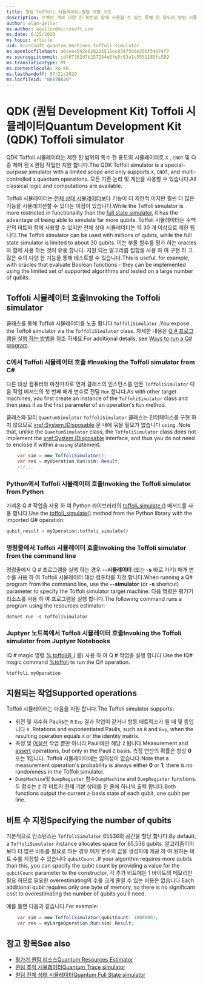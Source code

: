 ```yaml
---
title: 퀀텀 Toffoli 시뮬레이터-퀀텀 개발 키트
description: 수백만 개의 다양 한 비트와 함께 사용할 수 있는 특별 한 용도의 퀀텀 시뮬레이터 인 Microsoft QDK Toffoli 시뮬레이터에 대해 알아봅니다.
author: alan-geller
ms.author: ageller@microsoft.com
ms.date: 6/25/2020
ms.topic: article
uid: microsoft.quantum.machines.toffoli-simulator
ms.openlocfilehash: a6ceee592e628215511ec83475d9e25bf54674f7
ms.sourcegitcommit: cdf67362d7b157254e6fe5c63a1c5551183fc589
ms.translationtype: MT
ms.contentlocale: ko-KR
ms.lasthandoff: 07/21/2020
ms.locfileid: "86870620"
---
```

# <a name="quantum-development-kit-qdk-toffoli-simulator"></a><span data-ttu-id="14abf-103">QDK (퀀텀 Development Kit) Toffoli 시뮬레이터</span><span class="sxs-lookup"><span data-stu-id="14abf-103">Quantum Development Kit (QDK) Toffoli simulator</span></span>

<span data-ttu-id="14abf-104">QDK Toffoli 시뮬레이터는 제한 된 범위의 특수 한 용도의 시뮬레이터로 `X` , `CNOT` 및 다중 제어 된 `X` 퀀텀 작업만 지원 합니다.</span><span class="sxs-lookup"><span data-stu-id="14abf-104">The QDK Toffoli simulator is a special-purpose simulator with a limited scope and only supports `X`, `CNOT`, and multi-controlled `X` quantum operations.</span></span> <span data-ttu-id="14abf-105">모든 기존 논리 및 계산을 사용할 수 있습니다.</span><span class="sxs-lookup"><span data-stu-id="14abf-105">All classical logic and computations are available.</span></span>

<span data-ttu-id="14abf-106">Toffoli 시뮬레이터는 [전체 상태 시뮬레이터](xref:microsoft.quantum.machines.full-state-simulator)보다 기능이 더 제한적 이지만 훨씬 더 많은 기능을 시뮬레이션할 수 있다는 이점이 있습니다.</span><span class="sxs-lookup"><span data-stu-id="14abf-106">While the Toffoli simulator is more restricted in functionality than the [full state simulator](xref:microsoft.quantum.machines.full-state-simulator), it has the advantage of being able to simulate far more qubits.</span></span> <span data-ttu-id="14abf-107">Toffoli 시뮬레이터는 수백만의 비트와 함께 사용할 수 있지만 전체 상태 시뮬레이터는 약 30 개 이상으로 제한 됩니다.</span><span class="sxs-lookup"><span data-stu-id="14abf-107">The Toffoli simulator can be used with millions of qubits, while the full state simulator is limited to about 30 qubits.</span></span> <span data-ttu-id="14abf-108">이는 부울 함수를 평가 하는 oracles와 함께 사용 하는 것이 유용 합니다. 지원 되는 알고리즘 집합을 사용 하 여 구현 하 고 많은 수의 다양 한 기능을 통해 테스트할 수 있습니다.</span><span class="sxs-lookup"><span data-stu-id="14abf-108">This is useful, for example, with oracles that evaluate Boolean functions - they can be implemented using the limited set of supported algorithms and tested on a large number of qubits.</span></span>

## <a name="invoking-the-toffoli-simulator"></a><span data-ttu-id="14abf-109">Toffoli 시뮬레이터 호출</span><span class="sxs-lookup"><span data-stu-id="14abf-109">Invoking the Toffoli simulator</span></span>

<span data-ttu-id="14abf-110">클래스를 통해 Toffoli 시뮬레이터를 노출 합니다 `ToffoliSimulator` .</span><span class="sxs-lookup"><span data-stu-id="14abf-110">You expose the Toffoli simulator via the `ToffoliSimulator` class.</span></span> <span data-ttu-id="14abf-111">자세한 내용은 [Q # 프로그램을 실행 하는 방법](xref:microsoft.quantum.guide.host-programs)을 참조 하세요.</span><span class="sxs-lookup"><span data-stu-id="14abf-111">For additional details, see [Ways to run a Q# program](xref:microsoft.quantum.guide.host-programs).</span></span>

### <a name="invoking-the-toffoli-simulator-from-c"></a><span data-ttu-id="14abf-112">C에서 Toffoli 시뮬레이터 호출 #</span><span class="sxs-lookup"><span data-stu-id="14abf-112">Invoking the Toffoli simulator from C#</span></span>

<span data-ttu-id="14abf-113">다른 대상 컴퓨터와 마찬가지로 먼저 클래스의 인스턴스를 만든 `ToffoliSimulator` 다음 작업 메서드의 첫 번째 매개 변수로 전달 `Run` 합니다.</span><span class="sxs-lookup"><span data-stu-id="14abf-113">As with other target machines, you first create an instance of the `ToffoliSimulator` class and then pass it as the first parameter of an operation's `Run` method.</span></span>

<span data-ttu-id="14abf-114">클래스와 달리 `QuantumSimulator` `ToffoliSimulator` 클래스는 인터페이스를 구현 하지 않으므로 <xref:System.IDisposable> 문 내에 묶을 필요가 없습니다 `using` .</span><span class="sxs-lookup"><span data-stu-id="14abf-114">Note that, unlike the `QuantumSimulator` class, the `ToffoliSimulator` class does not implement the <xref:System.IDisposable> interface, and thus you do not need to enclose it within a `using` statement.</span></span>

```csharp
    var sim = new ToffoliSimulator();
    var res = myOperation.Run(sim).Result;
    ///...
```

### <a name="invoking-the-toffoli-simulator-from-python"></a><span data-ttu-id="14abf-115">Python에서 Toffoli 시뮬레이터 호출</span><span class="sxs-lookup"><span data-stu-id="14abf-115">Invoking the Toffoli simulator from Python</span></span>

<span data-ttu-id="14abf-116">가져온 Q # 작업을 사용 하 여 Python 라이브러리의 [toffoli_simulate ()](https://docs.microsoft.com/python/qsharp/qsharp.loader.qsharpcallable) 메서드를 사용 합니다.</span><span class="sxs-lookup"><span data-stu-id="14abf-116">Use the [toffoli_simulate()](https://docs.microsoft.com/python/qsharp/qsharp.loader.qsharpcallable) method from the Python library with the imported Q# operation:</span></span>

```python
qubit_result = myOperation.toffoli_simulate()
```

### <a name="invoking-the-toffoli-simulator-from-the-command-line"></a><span data-ttu-id="14abf-117">명령줄에서 Toffoli 시뮬레이터 호출</span><span class="sxs-lookup"><span data-stu-id="14abf-117">Invoking the Toffoli simulator from the command line</span></span>

<span data-ttu-id="14abf-118">명령줄에서 Q # 프로그램을 실행 하는 경우 **--시뮬레이터** (또는 **-s** 바로 가기) 매개 변수를 사용 하 여 Toffoli 시뮬레이터 대상 컴퓨터를 지정 합니다.</span><span class="sxs-lookup"><span data-stu-id="14abf-118">When running a Q# program from the command line, use the **--simulator** (or **-s** shortcut) parameter to specify the Toffoli simulator target machine.</span></span> <span data-ttu-id="14abf-119">다음 명령은 평가기 리소스를 사용 하 여 프로그램을 실행 합니다.</span><span class="sxs-lookup"><span data-stu-id="14abf-119">The following command runs a program using the resources estimator:</span></span> 

```dotnetcli
dotnet run -s ToffoliSimulator
```

### <a name="invoking-the-toffoli-simulator-from-juptyer-notebooks"></a><span data-ttu-id="14abf-120">Juptyer 노트북에서 Toffoli 시뮬레이터 호출</span><span class="sxs-lookup"><span data-stu-id="14abf-120">Invoking the Toffoli simulator from Juptyer Notebooks</span></span>

<span data-ttu-id="14abf-121">IQ # magic 명령 [% toffoli을 (](xref:microsoft.quantum.iqsharp.magic-ref.toffoli) 를) 사용 하 여 Q # 작업을 실행 합니다.</span><span class="sxs-lookup"><span data-stu-id="14abf-121">Use the IQ# magic command [%toffoli](xref:microsoft.quantum.iqsharp.magic-ref.toffoli) to run the Q# operation.</span></span>

```
%toffoli myOperation
```

## <a name="supported-operations"></a><span data-ttu-id="14abf-122">지원되는 작업</span><span class="sxs-lookup"><span data-stu-id="14abf-122">Supported operations</span></span>

<span data-ttu-id="14abf-123">Toffoli 시뮬레이터는 다음을 지원 합니다.</span><span class="sxs-lookup"><span data-stu-id="14abf-123">The Toffoli simulator supports:</span></span>

* <span data-ttu-id="14abf-124">회전 및 지수화 Paulis는 `R` `Exp` 결과 작업이 같거나 항등 매트릭스가 될 때 및 등입니다 `X` .</span><span class="sxs-lookup"><span data-stu-id="14abf-124">Rotations and exponentiated Paulis, such as `R` and `Exp`, when the resulting operation equals `X` or the identity matrix.</span></span>
* <span data-ttu-id="14abf-125">측정 및 [어설션](xref:microsoft.quantum.diagnostics.assertmeasurement) 작업 뿐만 아니라 Pauli에만 해당 `Z` 됩니다.</span><span class="sxs-lookup"><span data-stu-id="14abf-125">Measurement and [assert](xref:microsoft.quantum.diagnostics.assertmeasurement) operations, but only in the Pauli `Z` basis.</span></span> <span data-ttu-id="14abf-126">측정 연산의 확률은 항상 **0** 또는 **1**입니다. Toffoli 시뮬레이터에는 임의성이 없습니다.</span><span class="sxs-lookup"><span data-stu-id="14abf-126">Note that a measurement operation's probability is always either **0** or **1**; there is no randomness in the Toffoli simulator.</span></span>
* <span data-ttu-id="14abf-127">`DumpMachine`및 `DumpRegister` 함수</span><span class="sxs-lookup"><span data-stu-id="14abf-127">`DumpMachine` and `DumpRegister` functions.</span></span>
<span data-ttu-id="14abf-128">두 함수는 `Z` 각 비트의 현재 기본 상태를 한 줄에 하나씩 출력 합니다.</span><span class="sxs-lookup"><span data-stu-id="14abf-128">Both functions output the current `Z`-basis state of each qubit, one qubit per line.</span></span>

## <a name="specifying-the-number-of-qubits"></a><span data-ttu-id="14abf-129">비트 수 지정</span><span class="sxs-lookup"><span data-stu-id="14abf-129">Specifying the number of qubits</span></span>

<span data-ttu-id="14abf-130">기본적으로 인스턴스는 `ToffoliSimulator` 65536의 공간을 할당 합니다.</span><span class="sxs-lookup"><span data-stu-id="14abf-130">By default, a `ToffoliSimulator` instance allocates space for 65,536 qubits.</span></span>
<span data-ttu-id="14abf-131">알고리즘이이 보다 더 많은 비트를 필요로 하는 경우 매개 변수의 값을 생성자에 제공 하 여 원하는 비트 수를 지정할 수 있습니다 `qubitCount` .</span><span class="sxs-lookup"><span data-stu-id="14abf-131">If your algorithm requires more qubits than this, you can specify the qubit count by providing a value for the `qubitCount` parameter to the constructor.</span></span>
<span data-ttu-id="14abf-132">각 추가 비트에는 1 바이트의 메모리만 필요 하므로 필요한 overestimating의 수를 크게 줄일 수 있는 비용은 없습니다.</span><span class="sxs-lookup"><span data-stu-id="14abf-132">Each additional qubit requires only one byte of memory, so there is no significant cost to overestimating the number of qubits you'll need.</span></span>

<span data-ttu-id="14abf-133">예를 들면 다음과 같습니다.</span><span class="sxs-lookup"><span data-stu-id="14abf-133">For example:</span></span>

```csharp
    var sim = new ToffoliSimulator(qubitCount: 1000000);
    var res = myLargeOperation.Run(sim).Result;
```

## <a name="see-also"></a><span data-ttu-id="14abf-134">참고 항목</span><span class="sxs-lookup"><span data-stu-id="14abf-134">See also</span></span>

- [<span data-ttu-id="14abf-135">평가기 퀀텀 리소스</span><span class="sxs-lookup"><span data-stu-id="14abf-135">Quantum Resources Estimator</span></span>](xref:microsoft.quantum.machines.resources-estimator)
- [<span data-ttu-id="14abf-136">퀀텀 추적 시뮬레이터</span><span class="sxs-lookup"><span data-stu-id="14abf-136">Quantum Trace simulator</span></span>](xref:microsoft.quantum.machines.qc-trace-simulator.intro)
- [<span data-ttu-id="14abf-137">퀀텀 전체 상태 시뮬레이터</span><span class="sxs-lookup"><span data-stu-id="14abf-137">Quantum Full State simulator</span></span>](xref:microsoft.quantum.machines.full-state-simulator) 
